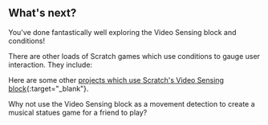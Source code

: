 ## What's next?

You've done fantastically well exploring the Video Sensing block and conditions!

There are other loads of Scratch games which use conditions to gauge user interaction. They include:

Here are some other [projects which use Scratch's Video Sensing block](https://scratch.mit.edu/studios/201435){:target="_blank"}.

Why not use the Video Sensing block as a movement detection to create a musical statues game for a friend to play?
